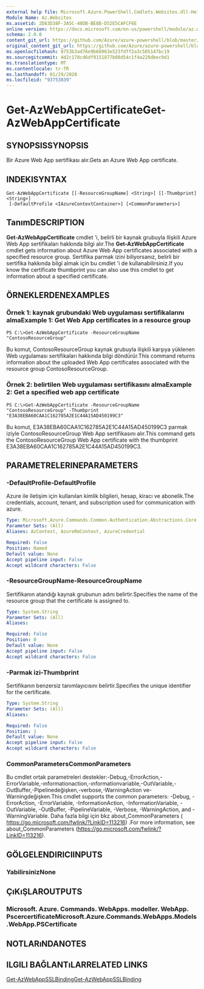 ```yaml
---
external help file: Microsoft.Azure.PowerShell.Cmdlets.Websites.dll-Help.xml
Module Name: Az.Websites
ms.assetid: 2D83D38F-3A5C-40DB-BE8B-D52E5CAFCF6E
online version: https://docs.microsoft.com/en-us/powershell/module/az.websites/get-azwebappcertificate
schema: 2.0.0
content_git_url: https://github.com/Azure/azure-powershell/blob/master/src/Websites/Websites/help/Get-AzWebAppCertificate.md
original_content_git_url: https://github.com/Azure/azure-powershell/blob/master/src/Websites/Websites/help/Get-AzWebAppCertificate.md
ms.openlocfilehash: 8753b3ad76e9b68963e523fdff2a3c505147bc19
ms.sourcegitcommit: 4d2c178cd6df9151877b08d54c1f4a228dbec9d1
ms.translationtype: MT
ms.contentlocale: tr-TR
ms.lasthandoff: 01/29/2020
ms.locfileid: "93753839"
---
```

# <span data-ttu-id="c67d0-101">Get-AzWebAppCertificate</span><span class="sxs-lookup"><span data-stu-id="c67d0-101">Get-AzWebAppCertificate</span></span>

## <span data-ttu-id="c67d0-102">SYNOPSIS</span><span class="sxs-lookup"><span data-stu-id="c67d0-102">SYNOPSIS</span></span>
<span data-ttu-id="c67d0-103">Bir Azure Web App sertifikası alır.</span><span class="sxs-lookup"><span data-stu-id="c67d0-103">Gets an Azure Web App certificate.</span></span>

## <span data-ttu-id="c67d0-104">INDEKI</span><span class="sxs-lookup"><span data-stu-id="c67d0-104">SYNTAX</span></span>

```
Get-AzWebAppCertificate [[-ResourceGroupName] <String>] [[-Thumbprint] <String>]
 [-DefaultProfile <IAzureContextContainer>] [<CommonParameters>]
```

## <span data-ttu-id="c67d0-105">Tanım</span><span class="sxs-lookup"><span data-stu-id="c67d0-105">DESCRIPTION</span></span>
<span data-ttu-id="c67d0-106">**Get-AzWebAppCertificate** cmdlet 'i, belirli bir kaynak grubuyla Ilişkili Azure Web App sertifikaları hakkında bilgi alır.</span><span class="sxs-lookup"><span data-stu-id="c67d0-106">The **Get-AzWebAppCertificate** cmdlet gets information about Azure Web App certificates associated with a specified resource group.</span></span>
<span data-ttu-id="c67d0-107">Sertifika parmak izini biliyorsanız, belirli bir sertifika hakkında bilgi almak için bu cmdlet 'i de kullanabilirsiniz.</span><span class="sxs-lookup"><span data-stu-id="c67d0-107">If you know the certificate thumbprint you can also use this cmdlet to get information about a specified certificate.</span></span>

## <span data-ttu-id="c67d0-108">ÖRNEKLERDEN</span><span class="sxs-lookup"><span data-stu-id="c67d0-108">EXAMPLES</span></span>

### <span data-ttu-id="c67d0-109">Örnek 1: kaynak grubundaki Web uygulaması sertifikalarını alma</span><span class="sxs-lookup"><span data-stu-id="c67d0-109">Example 1: Get Web App certificates in a resource group</span></span>
```
PS C:\>Get-AzWebAppCertificate -ResourceGroupName "ContosoResourceGroup"
```

<span data-ttu-id="c67d0-110">Bu komut, ContosoResourceGroup kaynak grubuyla ilişkili karşıya yüklenen Web uygulaması sertifikaları hakkında bilgi döndürür.</span><span class="sxs-lookup"><span data-stu-id="c67d0-110">This command returns information about the uploaded Web App certificates associated with the resource group ContosoResourceGroup.</span></span>

### <span data-ttu-id="c67d0-111">Örnek 2: belirtilen Web uygulaması sertifikasını alma</span><span class="sxs-lookup"><span data-stu-id="c67d0-111">Example 2: Get a specified web app certificate</span></span>
```
PS C:\>Get-AzWebAppCertificate -ResourceGroupName "ContosoResourceGroup" -Thumbprint "E3A38EBA60CAA1C162785A2E1C44A15AD450199C3"
```

<span data-ttu-id="c67d0-112">Bu komut, E3A38EBA60CAA1C162785A2E1C44A15AD450199C3 parmak iziyle ContosoResourceGroup Web App sertifikasını alır.</span><span class="sxs-lookup"><span data-stu-id="c67d0-112">This command gets the ContosoResourceGroup Web App certificate with the thumbprint E3A38EBA60CAA1C162785A2E1C44A15AD450199C3.</span></span>

## <span data-ttu-id="c67d0-113">PARAMETRELERINE</span><span class="sxs-lookup"><span data-stu-id="c67d0-113">PARAMETERS</span></span>

### <span data-ttu-id="c67d0-114">-DefaultProfile</span><span class="sxs-lookup"><span data-stu-id="c67d0-114">-DefaultProfile</span></span>
<span data-ttu-id="c67d0-115">Azure ile iletişim için kullanılan kimlik bilgileri, hesap, kiracı ve abonelik.</span><span class="sxs-lookup"><span data-stu-id="c67d0-115">The credentials, account, tenant, and subscription used for communication with azure.</span></span>

```yaml
Type: Microsoft.Azure.Commands.Common.Authentication.Abstractions.Core.IAzureContextContainer
Parameter Sets: (All)
Aliases: AzContext, AzureRmContext, AzureCredential

Required: False
Position: Named
Default value: None
Accept pipeline input: False
Accept wildcard characters: False
```

### <span data-ttu-id="c67d0-116">-ResourceGroupName</span><span class="sxs-lookup"><span data-stu-id="c67d0-116">-ResourceGroupName</span></span>
<span data-ttu-id="c67d0-117">Sertifikanın atandığı kaynak grubunun adını belirtir.</span><span class="sxs-lookup"><span data-stu-id="c67d0-117">Specifies the name of the resource group that the certificate is assigned to.</span></span>

```yaml
Type: System.String
Parameter Sets: (All)
Aliases:

Required: False
Position: 0
Default value: None
Accept pipeline input: False
Accept wildcard characters: False
```

### <span data-ttu-id="c67d0-118">-Parmak izi</span><span class="sxs-lookup"><span data-stu-id="c67d0-118">-Thumbprint</span></span>
<span data-ttu-id="c67d0-119">Sertifikanın benzersiz tanımlayıcısını belirtir.</span><span class="sxs-lookup"><span data-stu-id="c67d0-119">Specifies the unique identifier for the certificate.</span></span>

```yaml
Type: System.String
Parameter Sets: (All)
Aliases:

Required: False
Position: 1
Default value: None
Accept pipeline input: False
Accept wildcard characters: False
```

### <span data-ttu-id="c67d0-120">CommonParameters</span><span class="sxs-lookup"><span data-stu-id="c67d0-120">CommonParameters</span></span>
<span data-ttu-id="c67d0-121">Bu cmdlet ortak parametreleri destekler:-Debug,-ErrorAction,-ErrorVariable,-ınformationaction,-ınformationvariable,-OutVariable,-OutBuffer,-Pipelinedeğişken,-verbose,-WarningAction ve-Warningdeğişken.</span><span class="sxs-lookup"><span data-stu-id="c67d0-121">This cmdlet supports the common parameters: -Debug, -ErrorAction, -ErrorVariable, -InformationAction, -InformationVariable, -OutVariable, -OutBuffer, -PipelineVariable, -Verbose, -WarningAction, and -WarningVariable.</span></span> <span data-ttu-id="c67d0-122">Daha fazla bilgi için bkz about_CommonParameters ( https://go.microsoft.com/fwlink/?LinkID=113216) .</span><span class="sxs-lookup"><span data-stu-id="c67d0-122">For more information, see about_CommonParameters (https://go.microsoft.com/fwlink/?LinkID=113216).</span></span>

## <span data-ttu-id="c67d0-123">GÖLGELENDIRICI</span><span class="sxs-lookup"><span data-stu-id="c67d0-123">INPUTS</span></span>

### <span data-ttu-id="c67d0-124">Yabilirsiniz</span><span class="sxs-lookup"><span data-stu-id="c67d0-124">None</span></span>

## <span data-ttu-id="c67d0-125">ÇıKıŞLAR</span><span class="sxs-lookup"><span data-stu-id="c67d0-125">OUTPUTS</span></span>

### <span data-ttu-id="c67d0-126">Microsoft. Azure. Commands. WebApps. modeller. WebApp. Pscercertificate</span><span class="sxs-lookup"><span data-stu-id="c67d0-126">Microsoft.Azure.Commands.WebApps.Models.WebApp.PSCertificate</span></span>

## <span data-ttu-id="c67d0-127">NOTLARıNDA</span><span class="sxs-lookup"><span data-stu-id="c67d0-127">NOTES</span></span>

## <span data-ttu-id="c67d0-128">ILGILI BAĞLANTıLAR</span><span class="sxs-lookup"><span data-stu-id="c67d0-128">RELATED LINKS</span></span>

[<span data-ttu-id="c67d0-129">Get-AzWebAppSSLBinding</span><span class="sxs-lookup"><span data-stu-id="c67d0-129">Get-AzWebAppSSLBinding</span></span>](./Get-AzWebAppSSLBinding.md)


